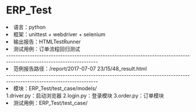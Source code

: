 # ERP_Test
<li>语言：python</li>
<li>框架：unittest + webdriver + selenium</li>
<li>输出报告：HTMLTestRunner</li>
<li>测试用例：订单流程回归测试</li>
---------------------------------------------------------------------------------------------------------------------
<li>范例报告路径：/report/2017-07-07 23/15/48_result.html</li>
---------------------------------------------------------------------------------------------------------------------
<li>模块：ERP_Test/test_case/models/</li>
1.driver.py：启动浏览器
2.login.py：登录模块
3.order.py：订单模块
<li>测试用例：ERP_Test/test_case/</li>
